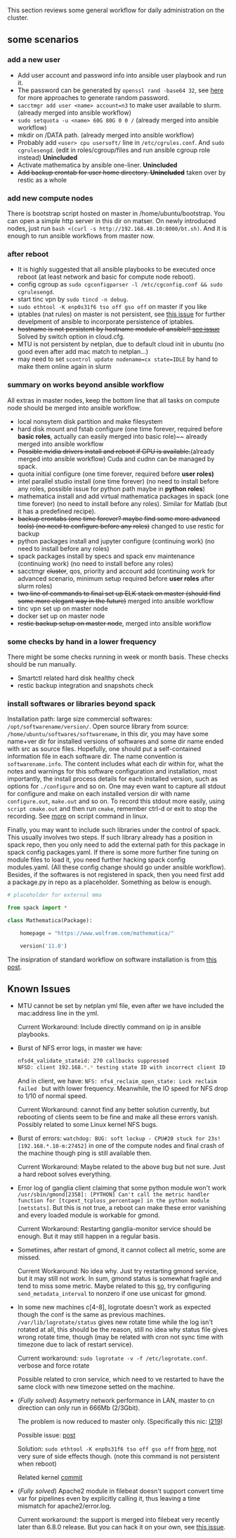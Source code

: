 This section reviews some general workflow for daily administration on the cluster.

## some scenarios

### add a new user

* Add user account and password info into ansible user playbook and run it.
* The password can be generated by `openssl rand -base64 32`, see [here](https://www.howtogeek.com/howto/30184/10-ways-to-generate-a-random-password-from-the-command-line/) for more approaches to generate random password.
* `sacctmgr add user <name> account=n3` to make user available to slurm. (already merged into ansible workflow)
* `sudo setquota -u <name> 60G 80G 0 0 /` (already merged into ansible workflow)
* mkdir on /DATA path. (already merged into ansible workflow)
* Probably add `<user> cpu usersoft/` line in `/etc/cgrules.conf`. And `sudo cgrulesengd`. (edit in roles/cgroup/files and run ansible cgroup role instead) **Unincluded**
* Activate mathematica by ansible one-liner. **Unincluded**
* ~~Add backup crontab for user home directory. **Unincluded**~~ taken over by restic as a whole

### add new compute nodes

There is bootstrap script hosted on master in /home/ubuntu/bootstrap. You can open a simple http server in this dir on matser. On newly introduced nodes, just run `bash <(curl -s http://192.168.48.10:8000/bt.sh)`. And it is enough to run ansible workflows from master now.

### after reboot

* It is highly suggested that all ansible playbooks to be executed once reboot (at least network and basic for compute node reboot).
* config cgroup as `sudo cgconfigparser -l /etc/cgconfig.conf && sudo cgrulesengd`.
* start tinc vpn by `sudo tincd -n debug`.
* `sudo ethtool -K enp0s31f6 tso off gso off` on master if you like
* iptables (nat rules) on master is not persistent, see [this issue](https://github.com/ansible/ansible/issues/25149) for further develpment of ansible to incorporate persistence of iptables.
* ~~hostname is not persistent by hostname module of ansible!! [see issue](https://github.com/ansible/ansible/issues/54755)~~ Solved by switch option in cloud.cfg.
* MTU is not persistent by netplan, due to default cloud init in ubuntu (no good even after add mac match to netplan...)
* may need to set `scontrol update nodename=cx state=IDLE` by hand to make them online again in slurm

### summary on works beyond ansible workflow

All extras in master nodes, keep the bottom line that all tasks on compute node should be merged into ansible workflow.

* local nonsytem disk partition and make filesystem
* hard disk mount and fstab configure (one time forever, required before **basic roles**, actually can easily merged into basic role)~~ already merged into ansible workflow
* ~~Possible nvidia drivers install and reboot if GPU is available.~~(already merged into ansible workflow) Cuda and cudnn can be managed by spack.
* quota initial configure (one time forever, required before **user roles)**
* intel parallel studio install (one time forever) (no need to install before any roles, possible issue for python path maybe in **python roles**)
* mathematica install and add virtual mathematica packages in spack (one time forever) (no need to install before any roles). Similar for Matlab (but it has a predefined recipe).
* ~~backup crontabs (one time forever? maybe find some more advanced tools) (no need to configure before any roles)~~ changed to use restic for backup
* python packages install and jupyter configure (continuing work) (no need to install before any roles)
* spack packages install by specs and spack env maintenance (continuing work) (no need to install before any roles)
* sacctmgr ~~cluster~~, qos, priority and account add (continuing work for advanced scenario, minimum setup required before **user roles** after slurm roles)
* ~~two line of commands to final set up ELK stack on master (should find some more elegant way in the future)~~  merged into ansible workflow
* tinc vpn set up on master node
* docker set up on master node
* ~~restic backup setup on master node~~, merged into ansible workflow

### some checks by hand in a lower frequency

There might be some checks running in week or month basis. These checks should be run manually.

* Smartctl related hard disk healthy check
* restic backup integration and snapshots check

### install softwares or libraries beyond spack

Installation path: large size commercial softwares: `/opt/softwarename/version/`. Open source library from source: `/home/ubuntu/softwares/softwarename`, in this dir, you may have some name+ver dir for installed versions of softwares and some dir name ended with src as source files. Hopefully, one should put a self-contained information file in each software dir. The name convention is `softwarename.info`. The content includes what each dir within for, what the notes and warnings for this software configuration and installation, most importantly, the install process details for each installed version, such as options for `./configure` and so on. One may even want to capture all stdout for configure and make on each installed version dir with name `configure.out`, `make.out` and so on. To record this stdout more easily, using `script cmake.out` and then run `cmake`, remember ctrl-d or exit to stop the recording. See [more](https://www.geeksforgeeks.org/script-command-in-linux-with-examples/) on script command in linux.

Finally, you may want to include such libraries under the control of spack. This usually involves two steps. If such library already has a position in spack repo, then you only need to add the external path for this package in spack config packages.yaml. If there is some more further fine tuning on module files to load it, you need further hacking spack config modules.yaml. (All these config change should go under ansible workflow). Besides, if the softwares is not registered in spack, then you need first add a package.py in repo as a placeholder. Something as below is enough.

```python
# placeholder for external mma

from spack import *

class Mathematica(Package):

    homepage = "https://www.wolfram.com/mathematica/"

    version('11.0')
```

The insipration of standard workflow on software installation is from [this post](http://www.admin-magazine.com/HPC/Articles/Warewulf-Cluster-Manager-Development-and-Run-Time/(language)/eng-US).

## Known Issues

* MTU cannot be set by netplan yml file, even after we have included the mac:address line in the yml.

  Current Workaround: Include directly command on ip in ansible playbooks.

* Burst of NFS error logs, in master we have: 

  ```bash
  nfsd4_validate_stateid: 270 callbacks suppressed
  NFSD: client 192.168.*.* testing state ID with incorrect client ID
  ```

  And in client, we have: `NFS: nfs4_reclaim_open_state: Lock reclaim failed ` but with lower frequency. Meanwhile, the IO speed for NFS drop to 1/10 of normal speed.

  Current Workaround: cannot find any better solution currently, but rebooting of clients seem to be fine and make all these errors vanish. Possibly related to some Linux kernel NFS bugs.

* Burst of errors: `watchdog: BUG: soft lockup - CPU#20 stuck for 23s! [192.168.*.10-m:27452]` in one of the compute nodes and final crash of the machine though ping is still available then. 

  Current Workaround: Maybe related to the above bug but not sure. Just a hard reboot solves everything.

* Error log of ganglia client claiming that some python module won't work `/usr/sbin/gmond[2358]: [PYTHON] Can't call the metric handler function for [tcpext_tcploss_percentage] in the python module [netstats]`. But this is not true, a reboot can make these error vanishing and every loaded module is workable for gmond.

  Current Workaround: Restarting ganglia-monitor service should be enough. But it may still happen in a regular basis.

* Sometimes, after restart of gmond, it cannot collect all metric, some are missed.

  Current Workaround: No idea why. Just try restarting gmond service, but it may still not work. In sum, gmond status is somewhat fragile and tend to miss some metric. Maybe related to this [so](https://serverfault.daytorrents.com/a/422273/25640), try configuring `send_metadata_interval` to nonzero if one use unicast for gmond.

* In some new machines c[4-8], logrotate doesn't work as expected though the conf is the same as previous machines. `/var/lib/logrotate/status` gives new rotate time while the log isn't rotated at all, this should be the reason, still no idea why status file gives wrong rotate time, though (may be related with cron not sync time with timezone due to lack of restart service).

  Current workaround: `sudo logrotate -v -f /etc/logrotate.conf`. verbose and force rotate

  Possible related to cron service, which need to ve restarted to have the same clock with new timezone setted on the machine.

* (*Fully solved*) Assymetry network performance in LAN, master to cn direction can only run in 666Mb (2/3Gbit).

  The problem is now reduced to master only. (Specifically this nic: [I219](https://ark.intel.com/content/www/us/en/ark/products/82185/intel-ethernet-connection-i219-lm.html)) 

  Possible issue: [post](https://forum.manjaro.org/t/solved-only-half-gigabit-eth-with-intel-i219-lm-v-under-kernel-4-14-to-4-19/58886/5)

  Solution: `sudo ethtool -K enp0s31f6 tso off gso off` from [here](https://wiki.hetzner.de/index.php/Low_performance_with_Intel_i218/i219_NIC/en), not very sure of side effects though. (note this command is not persistent when reboot)

  Related kernel [commit](https://github.com/torvalds/linux/commit/b10effb92e272051dd1ec0d7be56bf9ca85ab927)

* (*Fully solved*) Apache2 module in filebeat doesn't support convert time var for pipelines even by explicitly calling it, thus leaving a time mismatch for apache2/error.log. 

  Current workaround: the support is merged into filebeat very recently later than 6.8.0 release. But you can hack it on your own, see [this issue](https://github.com/elastic/beats/issues/3898).